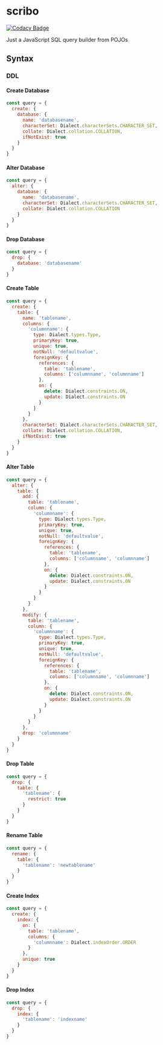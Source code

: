 # scribo

[![Codacy Badge](https://api.codacy.com/project/badge/Grade/f9938a97f4b74c18b14851e14e8fe8ef)](https://app.codacy.com/app/0xc14m1z/scribo?utm_source=github.com&utm_medium=referral&utm_content=0xc14m1z/scribo&utm_campaign=Badge_Grade_Dashboard)

Just a JavaScript SQL query builder from POJOs


## Syntax

### DDL

#### Create Database

```js
const query = {
  create: {
    database: {
      name: 'databasename',
      characterSet: Dialect.characterSets.CHARACTER_SET,
      collate: Dialect.collation.COLLATION,
      ifNotExist: true
    }
  }
}
```

#### Alter Database

```js
const query = {
  alter: {
    database: {
      name: 'databasename',
      characterSet: Dialect.characterSets.CHARACTER_SET,
      collate: Dialect.collation.COLLATION
    }
  }
}
```

#### Drop Database

```js
const query = {
  drop: {
    database: 'databasename'
  }
}
```

#### Create Table

```js
const query = {
  create: {
    table: {
      name: 'tablename',
      columns: {
        'columnname': {
          type: Dialect.types.Type,
          primaryKey: true,
          unique: true,
          notNull: 'defaultvalue',
          foreignKey: {
            references: {
              table: 'tablename',
              columns: ['columnname', 'columnname']
            },
            on: {
              delete: Dialect.constraints.ON,
              update: Dialect.constraints.ON
            }
          }
        }
      },
      characterSet: Dialect.characterSets.CHARACTER_SET,
      collate: Dialect.collation.COLLATION,
      ifNotExist: true
    }
  }
}
```

#### Alter Table

```js
const query = {
  alter: {
    table: {
      add: {
        table: 'tablename',
        column: {
          'columnname': {
            type: Dialect.types.Type,
            primaryKey: true,
            unique: true,
            notNull: 'defaultvalue',
            foreignKey: {
              references: {
                table: 'tablename',
                columns: ['columnname', 'columnname']
              },
              on: {
                delete: Dialect.constraints.ON,
                update: Dialect.constraints.ON
              }
            }
          }
        }
      },
      modify: {
        table: 'tablename',
        column: {
          'columnname': {
            type: Dialect.types.Type,
            primaryKey: true,
            unique: true,
            notNull: 'defaultvalue',
            foreignKey: {
              references: {
                table: 'tablename',
                columns: ['columnname', 'columnname']
              },
              on: {
                delete: Dialect.constraints.ON,
                update: Dialect.constraints.ON
              }
            }
          }
        }
      },
      drop: 'columnname'
    }
  }
}
```

#### Drop Table

```js
const query = {
  drop: {
    table: {
      'tablename': {
        restrict: true
      }
    }
  }
}
```

#### Rename Table

```js
const query = {
  rename: {
    table: {
      'tablename': 'newtablename'
    }
  }
}
```

#### Create Index

```js
const query = {
  create: {
    index: {
      on: {
        table: 'tablename',
        columns: {
          'columnname': Dialect.indexOrder.ORDER
        }
      },
      unique: true
    }
  }
}
```

#### Drop Index

```js
const query = {
  drop: {
    index: {
      'tablename': 'indexname'
    }
  }
}
```
